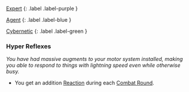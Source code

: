 
[Expert](Game/Expert-List)
{: .label .label-purple }

[Agent](Game/Agent)
{: .label .label-blue }

[Cybernetic](Game/Cybernetic-List)
{: .label .label-green }
### Hyper Reflexes
*You have had massive augments to your motor system installed, making you able to respond to things with lightning speed even while otherwise busy.*
* You get an addition [Reaction](Game/Core/Reacting#Reaction) during each [Combat Round](Game/Core/Combat#Combat%20Round).

